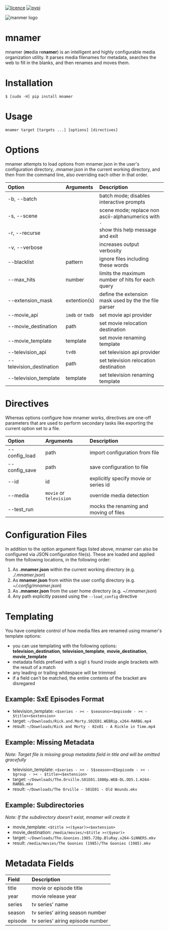 [![licence](https://img.shields.io/github/license/jkwill87/mnamer.svg)](https://en.wikipedia.org/wiki/MIT_License)
[![pypi](https://img.shields.io/pypi/v/mnamer.svg)](https://pypi.python.org/pypi/mnamer)

![manmer logo](https://github.com/jkwill87/mnamer/raw/develop/_assets/mnamer.png)

# mnamer

mnamer (**m**edia re**namer**) is an intelligent and highly configurable media organization utility. It parses media filenames for metadata, searches the web to fill in the blanks, and then renames and moves them.


# Installation

`$ [sudo -H] pip install mnamer`


# Usage

`mnamer target [targets ...] [options] [directives]`


# Options

mnamer attempts to load options from mnamer.json in the user's configuration directory, .mnamer.json in the current working directory, and then from the command line, also overriding each other in that order.


| Option                  | Arguments        | Description                                           |
|:------------------------|:-----------------|:------------------------------------------------------|
|-b, --batch              |                  | batch mode; disables interactive prompts              |
|-s, --scene              |                  | scene mode; replace non ascii-alphanumerics with `.`  |
|-r, --recurse            |                  | show this help message and exit                       |
|-v, --verbose            |                  | increases output verbosity                            |
|--blacklist              | pattern          | ignore files including these words                    |
|--max_hits               | number           | limits the maximum number of hits for each query      |
|--extension_mask         | extention(s)     | define the extension mask used by the the file parser |
|--movie_api              | `imdb` or `tmdb` | set movie api provider                                |
|--movie_destination      | path             | set movie relocation destination                      |
|--movie_template         | template         | set movie renaming template                           |
|--television_api         | `tvdb`           | set television api provider                           |
|--television_destination | path             | set television relocation destination                 |
|--television_template    | template         | set television renaming template                      |


# Directives

Whereas options configure how mnamer works, directives are one-off parameters that are used to perform secondary tasks like exporting the current option set to a file.

| Option           | Arguments               | Description                            |
|:-----------------|:------------------------|:---------------------------------------|
| --config_load    | path                    | import configuration from file         |
| --config_save    | path                    | save configuration to file             |
| --id             | id                      | explicitly specify movie or series id  |
| --media          | `movie` or `television` | override media detection               |
| --test_run       |                         | mocks the renaming and moving of files |


# Configuration Files

In addition to the option argument flags listed above, mnamer can also be configured via JSON configuration file(s). These are loaded and applied from the following locations, in the following order:

1. As **.mnamer.json** within the current working directory (e.g. *./.mnamer.json*)
2. As **mnamer.json** from within the user config directory (e.g. *~/.config/mnamer.json*)
3. As **.mnamer.json** from the user home directory (e.g. *~/.mnamer.json*)
4. Any path explicitly passed using the `--load_config` directive


# Templating


You have complete control of how media files are renamed using mnamer's template options:

- you can use templating with the following options: **television_destination**, **television_template**, **movie_destination**, **movie_template**
- metadata fields prefixed with a sigil `$` found inside angle brackets with the result of a match
- any leading or trailing whitespace will be trimmed
- if a field can't be matched, the entire contents of the bracket are disregared


## Example: SxE Episodes Format

- television_template: `<$series - >< - $seasonx><$episode - >< - $title><$extension>`
- target: `~/Downloads/Rick.and.Morty.S02E01.WEBRip.x264-RARBG.mp4`
- result: `~/Downloads/Rick and Morty - 02x01 - A Rickle in Time.mp4`


## Example: Missing Metadata


*Note: Target file is missing group metadata field in title and will be omitted gracefully*

- television_template: `<$series - >< - S$season><E$episode - >< - $group - >< - $title><$extension>`
- target: `~/Downloads/The.Orville.S01E01.1080p.WEB-DL.DD5.1.H264-RARBG.mkv`
- result: `~/Downloads/The Orville - S01E01 - Old Wounds.mkv`


## Example: Subdirectories

*Note: If the subdirectory doesn't exist, mnamer will create it*

- movie_template: `<$title ><($year)><$extension>`
- movie_destination: `/media/movies/<$title ><($year)>`
- target: `~/Downloads/The.Goonies.1985.720p.BluRay.x264-SiNNERS.mkv`
- result: `/media/movies/The Goonies (1985)/The Goonies (1985).mkv`


# Metadata Fields

| Field   | Description                      |
|:--------|:---------------------------------|
| title   | movie or episode title           |
| year    | movie release year               |
| series  | tv series' name                  |
| season  | tv series' airing season number  |
| episode | tv series' airing episode number |
